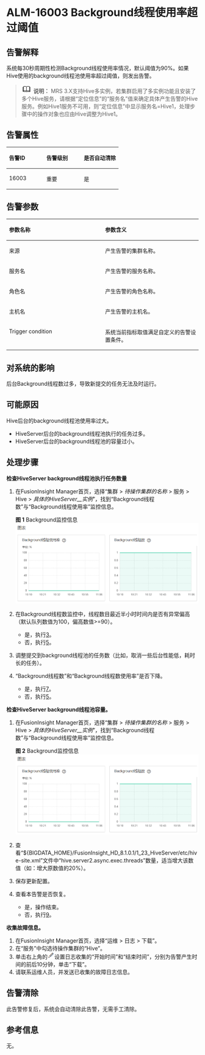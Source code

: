 # ALM-16003 Background线程使用率超过阈值<a name="ALM-16003"></a>

## 告警解释<a name="section27621550"></a>

系统每30秒周期性检测Background线程使用率情况，默认阈值为90%。如果Hive使用的background线程池使用率超过阈值，则发出告警。

>![](public_sys-resources/icon-note.gif) **说明：** 
>MRS 3.X支持Hive多实例，若集群启用了多实例功能且安装了多个Hive服务，请根据“定位信息”的“服务名”值来确定具体产生告警的Hive服务。例如Hive1服务不可用，则“定位信息”中显示服务名=Hive1，处理步骤中的操作对象也应由Hive调整为Hive1。

## 告警属性<a name="section47267361"></a>

<a name="table4510519"></a>
<table><thead align="left"><tr id="row13556155"><th class="cellrowborder" valign="top" width="33.33333333333333%" id="mcps1.1.4.1.1"><p id="p24306760"><a name="p24306760"></a><a name="p24306760"></a>告警ID</p>
</th>
<th class="cellrowborder" valign="top" width="33.33333333333333%" id="mcps1.1.4.1.2"><p id="p22690525"><a name="p22690525"></a><a name="p22690525"></a>告警级别</p>
</th>
<th class="cellrowborder" valign="top" width="33.33333333333333%" id="mcps1.1.4.1.3"><p id="p25993251"><a name="p25993251"></a><a name="p25993251"></a>是否自动清除</p>
</th>
</tr>
</thead>
<tbody><tr id="row25078593"><td class="cellrowborder" valign="top" width="33.33333333333333%" headers="mcps1.1.4.1.1 "><p id="p18100192"><a name="p18100192"></a><a name="p18100192"></a>16003</p>
</td>
<td class="cellrowborder" valign="top" width="33.33333333333333%" headers="mcps1.1.4.1.2 "><p id="p56829480"><a name="p56829480"></a><a name="p56829480"></a>重要</p>
</td>
<td class="cellrowborder" valign="top" width="33.33333333333333%" headers="mcps1.1.4.1.3 "><p id="p39785152"><a name="p39785152"></a><a name="p39785152"></a>是</p>
</td>
</tr>
</tbody>
</table>

## 告警参数<a name="section22753069"></a>

<a name="table1371856"></a>
<table><thead align="left"><tr id="row6362194"><th class="cellrowborder" valign="top" width="50%" id="mcps1.1.3.1.1"><p id="p45575691"><a name="p45575691"></a><a name="p45575691"></a>参数名称</p>
</th>
<th class="cellrowborder" valign="top" width="50%" id="mcps1.1.3.1.2"><p id="p643489"><a name="p643489"></a><a name="p643489"></a>参数含义</p>
</th>
</tr>
</thead>
<tbody><tr id="row6577112020256"><td class="cellrowborder" valign="top" width="50%" headers="mcps1.1.3.1.1 "><p id="p156438591896"><a name="p156438591896"></a><a name="p156438591896"></a>来源</p>
</td>
<td class="cellrowborder" valign="top" width="50%" headers="mcps1.1.3.1.2 "><p id="p187931338134115"><a name="p187931338134115"></a><a name="p187931338134115"></a>产生告警的集群名称。</p>
</td>
</tr>
<tr id="row52122619"><td class="cellrowborder" valign="top" width="50%" headers="mcps1.1.3.1.1 "><p id="p65062640"><a name="p65062640"></a><a name="p65062640"></a>服务名</p>
</td>
<td class="cellrowborder" valign="top" width="50%" headers="mcps1.1.3.1.2 "><p id="p56843037"><a name="p56843037"></a><a name="p56843037"></a>产生告警的服务名称。</p>
</td>
</tr>
<tr id="row41825285"><td class="cellrowborder" valign="top" width="50%" headers="mcps1.1.3.1.1 "><p id="p35626567"><a name="p35626567"></a><a name="p35626567"></a>角色名</p>
</td>
<td class="cellrowborder" valign="top" width="50%" headers="mcps1.1.3.1.2 "><p id="p7555640"><a name="p7555640"></a><a name="p7555640"></a>产生告警的角色名称。</p>
</td>
</tr>
<tr id="row891897"><td class="cellrowborder" valign="top" width="50%" headers="mcps1.1.3.1.1 "><p id="p51620924"><a name="p51620924"></a><a name="p51620924"></a>主机名</p>
</td>
<td class="cellrowborder" valign="top" width="50%" headers="mcps1.1.3.1.2 "><p id="p13268752"><a name="p13268752"></a><a name="p13268752"></a>产生告警的主机名。</p>
</td>
</tr>
<tr id="row1025202411304"><td class="cellrowborder" valign="top" width="50%" headers="mcps1.1.3.1.1 "><p id="p57854422"><a name="p57854422"></a><a name="p57854422"></a>Trigger condition</p>
</td>
<td class="cellrowborder" valign="top" width="50%" headers="mcps1.1.3.1.2 "><p id="p55696635"><a name="p55696635"></a><a name="p55696635"></a>系统当前指标取值满足自定义的告警设置条件。</p>
</td>
</tr>
</tbody>
</table>

## 对系统的影响<a name="section3451036"></a>

后台Background线程数过多，导致新提交的任务无法及时运行。

## 可能原因<a name="section31059325"></a>

Hive后台的background线程池使用率过大。

-   HiveServer后台的background线程池执行的任务过多。
-   HiveServer后台的background线程池的容量过小。

## 处理步骤<a name="section882417588394"></a>

**检查HiveServer background线程池执行任务数量**

1.  在FusionInsight Manager首页，选择“集群 \>  _待操作集群的名称_  \> 服务 \> Hive \>  _具体的HiveServer__实例_”，找到“Background线程数”与“Background线程使用率”监控信息。

    **图 1**  Background监控信息<a name="fig44258365111"></a>  
    ![](figures/Background监控信息.png "Background监控信息")

2.  在Background线程数监控中，线程数目最近半小时时间内是否有异常偏高（默认队列数值为100，偏高数值\>=90）。
    -   是，执行[3](#li7203188143816)。
    -   否，执行[5](#li1418798143810)。

3.  <a name="li7203188143816"></a>调整提交到background线程池的任务数（比如，取消一些后台性能低，耗时长的任务）。
4.  “Background线程数”和“Background线程数使用率”是否下降。
    -   是，执行[7](#li73422961119)。
    -   否，执行[5](#li1418798143810)。


****检查HiveServer background线程池容量**。**

1.  <a name="li1418798143810"></a>在FusionInsight Manager首页，选择“集群 \>  _待操作集群的名称_  \> 服务 \> Hive \>  _具体的HiveServer__实例_”，找到“Background线程数”与“Background线程使用率”监控信息。

    **图 2**  Background监控信息<a name="fig45018373126"></a>  
    ![](figures/Background监控信息-82.png "Background监控信息-82")

2.  查看“$\{BIGDATA\_HOME\}/FusionInsight\_HD\_8.1.0.1/1\_23\_HiveServer/etc/hive-site.xml”文件中“hive.server2.async.exec.threads”数量，适当增大该数值（如：增大原数值的20%）。
3.  <a name="li73422961119"></a>保存更新配置。
4.  查看本告警是否恢复。
    -   是，操作结束。
    -   否，执行[9](#li76571924143819)。


**收集故障信息。**

1.  <a name="li76571924143819"></a>在FusionInsight Manager首页，选择“运维 \> 日志 \> 下载”。
2.  在“服务”中勾选待操作集群的“Hive”。
3.  单击右上角的![](figures/zh-cn_image_0263895648.png)设置日志收集的“开始时间”和“结束时间”，分别为告警产生时间的前后10分钟，单击“下载”。
4.  请联系运维人员，并发送已收集的故障日志信息。

## 告警清除<a name="section169311343318"></a>

此告警修复后，系统会自动清除此告警，无需手工清除。

## 参考信息<a name="section32777414"></a>

无。

